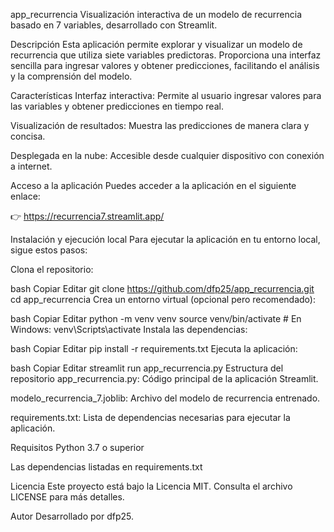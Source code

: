 app_recurrencia
Visualización interactiva de un modelo de recurrencia basado en 7 variables, desarrollado con Streamlit.

Descripción
Esta aplicación permite explorar y visualizar un modelo de recurrencia que utiliza siete variables predictoras. Proporciona una interfaz sencilla para ingresar valores y obtener predicciones, facilitando el análisis y la comprensión del modelo.

Características
Interfaz interactiva: Permite al usuario ingresar valores para las variables y obtener predicciones en tiempo real.

Visualización de resultados: Muestra las predicciones de manera clara y concisa.

Desplegada en la nube: Accesible desde cualquier dispositivo con conexión a internet.

Acceso a la aplicación
Puedes acceder a la aplicación en el siguiente enlace:

👉 https://recurrencia7.streamlit.app/

Instalación y ejecución local
Para ejecutar la aplicación en tu entorno local, sigue estos pasos:

Clona el repositorio:

bash
Copiar
Editar
git clone https://github.com/dfp25/app_recurrencia.git
cd app_recurrencia
Crea un entorno virtual (opcional pero recomendado):

bash
Copiar
Editar
python -m venv venv
source venv/bin/activate  # En Windows: venv\Scripts\activate
Instala las dependencias:

bash
Copiar
Editar
pip install -r requirements.txt
Ejecuta la aplicación:

bash
Copiar
Editar
streamlit run app_recurrencia.py
Estructura del repositorio
app_recurrencia.py: Código principal de la aplicación Streamlit.

modelo_recurrencia_7.joblib: Archivo del modelo de recurrencia entrenado.

requirements.txt: Lista de dependencias necesarias para ejecutar la aplicación.

Requisitos
Python 3.7 o superior

Las dependencias listadas en requirements.txt

Licencia
Este proyecto está bajo la Licencia MIT. Consulta el archivo LICENSE para más detalles.

Autor
Desarrollado por dfp25.
